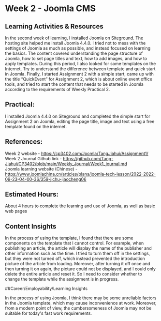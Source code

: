 # Week 2 - Joomla CMS

## Learning Activities & Resources 

In the second week of learning, I installed Joomla on Siteground. The hosting site helped me install Joomla 4.4.0. I tried not to mess with the settings of Joomla as much as possible, and instead focused on learning the basics. The content covered understanding the page structure of Joomla, how to set page titles and text, how to add images, and how to apply templates. During this period, I also looked for some templates on the Internet. Try to understand the difference between template and quick start in Joomla. Finally, I started Assignment 2 with a simple start, came up with the title “QuickEvent” for Assignment 2, which is about online event office tools, and tried to start the content that needs to be started in Joomla according to the requirements of Weekly Practical 2.

## Practical:

I installed Joomla 4.4.0 on Siteground and completed the simple start for Assignment 2 on Joomla, editing the page title, image and text using a free template found on the internet.

## References:

Week 2 website - https://cp3402.com/Joomla/TangJiahui/Assignment1/   
Week 2 Journal Github link - https://github.com/Tang-Jiahui/CP3402/blob/main/Weekly_Journal/Week1_journal.md   
Joomla learning website (Chinese) - https://www.joomlachina.cn/articles/plans/joomla-tech-lesson/2022-2022-09-23-04-00-36/359-jichu-jiaocheng06   

## Estimated Hours:

About 4 hours to complete the learning and use of Joomla, as well as basic web pages

## Content Insights 

In the process of using the template, I found that there are some components on the template that I cannot control. For example, when publishing an article, the article will display the name of the publisher and other information such as the time. I tried to turn them off in the settings, but they were not turned off, which instead prevented the introduction picture of the article from loading. Moreover, after turning it off once and then turning it on again, the picture could not be displayed, and I could only delete the entire article and reset it. So I need to consider whether to change the template while the assignment is in progress.

##Career/Employability/Learning Insights

In the process of using Joomla, I think there may be some unreliable factors in the Joomla template, which may cause inconvenience at work. Moreover, from a modern point of view, the cumbersomeness of Joomla may not be suitable for today's fast work requirements.
